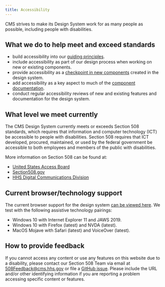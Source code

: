 ```yaml
---
title: Accessibility
---
```


CMS strives to make its Design System work for as many people as possible, including people with disabilities.

## What we do to help meet and exceed standards

- build accessibility into our [guiding principles](https://github.com/CMSgov/design-system/blob/master/guides/GUIDING-PRINCIPLES.md).
- include accessibility as part of our design process when working on new or existing components.
- provide accessibility as a [checkpoint in new components](https://github.com/CMSgov/design-system/blob/master/.github/ISSUE_TEMPLATE/component-validation-checklist.md) created in the design system.
- add accessibility as a key aspect to much of the [component documentation](https://github.com/CMSgov/design-system/blob/master/guides/WRITING-DOCUMENTATION.md).
- conduct regular accessibility reviews of new and existing features and documentation for the design system.

## What level we meet currently

The CMS Design System currently meets or exceeds Section 508 standards, which requires that information and computer technology (ICT) be accessible to people with disabilities. Section 508 requires that ICT developed, procured, maintained, or used by the federal government be accessible to both employees and members of the public with disabilities.

More information on Section 508 can be found at:

- [United States Access Board](http://www.access-board.gov/508.htm)
- [Section508.gov](http://www.section508.gov)
- [HHS Digital Communications Division](http://www.hhs.gov/web/508)

## Current browser/technology support

The current browser support for the design system [can be viewed here](https://design.cms.gov/startup/browser-support/). We test with the following assistive technology pairings:

- Windows 10 with Internet Explorer 11 and JAWS 2019.
- Windows 10 with Firefox (latest) and NVDA (latest).
- MacOS Mojave with Safari (latest) and VoiceOver (latest).

## How to provide feedback

If you cannot access any content or use any features on this website due to a disability, please contact our Section 508 Team via email at [508Feedback@cms.hhs.gov](mailto:508Feedback@cms.hhs.gov) or file a [GitHub issue](https://github.com/CMSgov/design-system/issues/new?assignees=&labels=&template=general-issue.md&title=). Please include the URL and/or other identifying information if you are reporting a problem accessing specific content or features.
